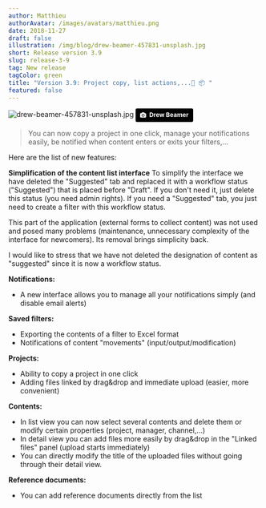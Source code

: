 ```yaml
---
author: Matthieu
authorAvatar: /images/avatars/matthieu.png
date: 2018-11-27
draft: false
illustration: /img/blog/drew-beamer-457831-unsplash.jpg
short: Release version 3.9
slug: release-3-9
tag: New release
tagColor: green
title: "Version 3.9: Project copy, list actions,...🚚 📦 "
featured: false
---
```


![drew-beamer-457831-unsplash.jpg](/img/blog/drew-beamer-457831-unsplash.jpg "drew-beamer-457831-unsplash.jpg")
<a style="background-color:black;color:white;text-decoration:none;padding:4px 6px;font-family:-apple-system, BlinkMacSystemFont, &quot;San Francisco&quot;, &quot;Helvetica Neue&quot;, Helvetica, Ubuntu, Roboto, Noto, &quot;Segoe UI&quot;, Arial, sans-serif;font-size:12px;font-weight:bold;line-height:1.2;display:inline-block;border-radius:3px" href="https://unsplash.com/@drew_beamer?utm_medium=referral&amp;utm_campaign=photographer-credit&amp;utm_content=creditBadge" target="_blank" rel="noopener noreferrer" title="Download free do whatever you want high-resolution photos from Drew Beamer"><span style="display:inline-block;padding:2px 3px"><svg xmlns="http://www.w3.org/2000/svg" style="height:12px;width:auto;position:relative;vertical-align:middle;top:-1px;fill:white" viewBox="0 0 32 32"><title>unsplash-logo</title><path d="M20.8 18.1c0 2.7-2.2 4.8-4.8 4.8s-4.8-2.1-4.8-4.8c0-2.7 2.2-4.8 4.8-4.8 2.7.1 4.8 2.2 4.8 4.8zm11.2-7.4v14.9c0 2.3-1.9 4.3-4.3 4.3h-23.4c-2.4 0-4.3-1.9-4.3-4.3v-15c0-2.3 1.9-4.3 4.3-4.3h3.7l.8-2.3c.4-1.1 1.7-2 2.9-2h8.6c1.2 0 2.5.9 2.9 2l.8 2.4h3.7c2.4 0 4.3 1.9 4.3 4.3zm-8.6 7.5c0-4.1-3.3-7.5-7.5-7.5-4.1 0-7.5 3.4-7.5 7.5s3.3 7.5 7.5 7.5c4.2-.1 7.5-3.4 7.5-7.5z"></path></svg></span><span style="display:inline-block;padding:2px 3px">Drew Beamer</span></a>

> You can now copy a project in one click, manage your notifications easily, be notified when content enters or exits your filters,...


Here are the list of new features: 

**Simplification of the content list interface**
To simplify the interface we have deleted the "Suggested" tab and replaced it with a workflow status ("Suggested") that is placed before "Draft". 
If you don't need it, just delete this status (you need admin rights). 
If you need a "Suggested" tab, you just need to create a filter with this workflow status.

This part of the application (external forms to collect content) was not used and posed many problems (maintenance, unnecessary complexity of the interface for newcomers). Its removal brings simplicity back.

I would like to stress that we have not deleted the designation of content as "suggested" since it is now a workflow status.

**Notifications:**
- A new interface allows you to manage all your notifications simply (and disable email alerts)

**Saved filters:**
- Exporting the contents of a filter to Excel format
- Notifications of content "movements" (input/output/modification) 

**Projects:**
- Ability to copy a project in one click
- Adding files linked by drag&drop and immediate upload (easier, more convenient)

**Contents:**
- In list view you can now select several contents and delete them or modify certain properties (project, manager, channel,...)
- In detail view you can add files more easily by drag&drop in the "Linked files" panel (upload starts immediately)
- You can directly modify the title of the uploaded files without going through their detail view.

**Reference documents:**
- You can add reference documents directly from the list






